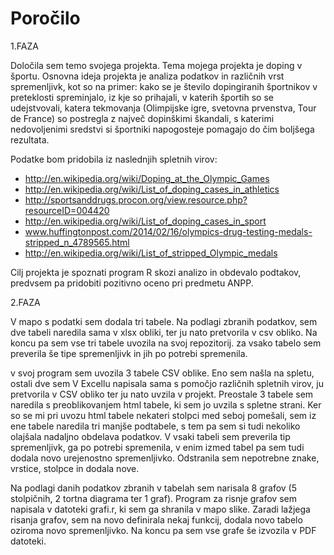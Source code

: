 # Poročilo

1.FAZA

Določila sem temo svojega projekta. 
Tema mojega projekta je doping v športu. Osnovna ideja projekta je analiza podatkov in različnih vrst spremenljivk, kot so na primer: kako se je število dopingiranih športnikov v preteklosti spreminjalo, iz kje so prihajali, v katerih športih so se udejstvovali, katera tekmovanja (Olimpijske igre, svetovna prvenstva, Tour de France) so postregla z največ dopinškimi škandali, s katerimi nedovoljenimi sredstvi si športniki napogosteje pomagajo do čim boljšega rezultata.

Podatke bom pridobila iz naslednjih spletnih virov:
- http://en.wikipedia.org/wiki/Doping_at_the_Olympic_Games
- http://en.wikipedia.org/wiki/List_of_doping_cases_in_athletics
- http://sportsanddrugs.procon.org/view.resource.php?resourceID=004420
- http://en.wikipedia.org/wiki/List_of_doping_cases_in_sport
- www.huffingtonpost.com/2014/02/16/olympics-drug-testing-medals-stripped_n_4789565.html
- http://en.wikipedia.org/wiki/List_of_stripped_Olympic_medals

Cilj projekta je spoznati program R skozi analizo in obdevalo podtakov, predvsem pa pridobiti pozitivno oceno pri predmetu ANPP.


2.FAZA

V mapo s podatki sem dodala tri tabele. Na podlagi zbranih podatkov, sem dve tabeli naredila sama v xlsx obliki, ter ju nato pretvorila v csv obliko. Na koncu pa sem vse tri tabele uvozila na svoj repozitorij. 
za vsako tabelo sem preverila še tipe spremenljivk in jih po potrebi spremenila.


v svoj program sem uvozila 3 tabele CSV oblike. Eno sem našla na spletu, ostali dve sem V Excellu napisala sama s pomočjo različnih spletnih virov, ju pretvorila v CSV obliko ter ju nato uvzila v projekt. Preostale 3 tabele sem naredila s preoblikovanjem html tabele, ki sem jo uvzila s spletne strani. Ker so se mi pri uvozu html tabele nekateri stolpci med seboj pomešali, sem iz ene tabele naredila tri manjše podtabele, s tem pa sem si tudi nekoliko olajšala nadaljno obdelava podatkov. V vsaki tabeli sem preverila tip spremenljivk, ga po potrebi spremenila, v enim izmed tabel pa sem tudi dodala novo urejenostno spremenljivko. Odstranila sem nepotrebne znake, vrstice, stolpce in dodala nove. 

Na podlagi danih podatkov zbranih v tabelah sem narisala 8 grafov (5 stolpičnih, 2 tortna diagrama ter 1 graf).
Program za risnje grafov sem napisala v datoteki grafi.r, ki sem ga shranila v mapo slike. Zaradi lažjega risanja grafov, sem na novo definirala nekaj funkcij, dodala novo tabelo oziroma novo spremenljivko.
Na koncu pa sem vse grafe še izvozila v PDF datoteki.